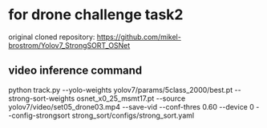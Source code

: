 # for drone challenge task2
original cloned repository: https://github.com/mikel-brostrom/Yolov7_StrongSORT_OSNet

## video inference command
python track.py --yolo-weights yolov7/params/5class_2000/best.pt --strong-sort-weights osnet_x0_25_msmt17.pt --source yolov7/video/set05_drone03.mp4 --save-vid --conf-thres 0.60 --device 0 --config-strongsort strong_sort/configs/strong_sort.yaml
